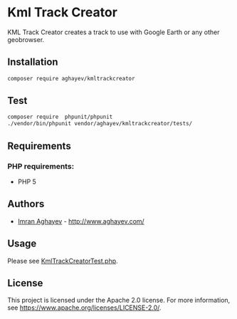 Kml Track Creator
===========

KML Track Creator creates a track to use with Google Earth or any other geobrowser.


Installation
-------------

```bash
composer require aghayev/kmltrackcreator
```

Test
-------------

```bash
composer require  phpunit/phpunit
./vendor/bin/phpunit vendor/aghayev/kmltrackcreator/tests/
```

Requirements
------------

### PHP requirements:
* PHP 5


Authors
-------

* [Imran Aghayev](http://github.com/aghayev) -
  <http://www.aghayev.com/>


Usage
-------------
Please see [KmlTrackCreatorTest.php](https://github.com/aghayev/kmltrackcreator/blob/master/tests/KmlTrackCreatorTest.php).


License
-------

This project is licensed under the Apache 2.0 license. For more information, see <https://www.apache.org/licenses/LICENSE-2.0/>.

